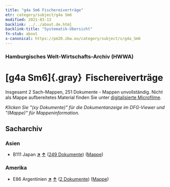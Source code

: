 ```yaml
---
title: "g4a Sm6 Fischereiverträge"
etr: category/subject/g4a Sm6
modified: 2021-03-13
backlink: ../../about.de.html
backlink-title: "Systematik-Übersicht"
fn-stub: about
x-canonical: https://pm20.zbw.eu/category/subject/s/g4a_Sm6
---
```


### Hamburgisches Welt-Wirtschafts-Archiv (HWWA)
# [g4a Sm6]{.gray}&#8201; Fischereiverträge&#160; 




Insgesamt 2 Sach-Mappen, 251 Dokumente - Mappen unvollständig.
Nicht als Mappe aufbereitetes Material finden Sie unter [digitalisierte Microfilme](/film/h1_sh.de.html).

_Klicken Sie "(xy Dokumente)" für die Dokumentanzeige im DFG-Viewer und "(Mappe)" für Mappeninformation._

## Sacharchiv




### Asien

- B111 Japan [**&nearr;**](../../../geo/i/141272/about.de.html "Japan (alle Mappen)") [**&uarr;**](../../../geo/about.de.html#B111 "Ländersystematik") (<a href="https://pm20.zbw.eu/dfgview/sh/141272,144537" title="über: Japan : Fischereiverträge" target="_blank">249 Dokumente</a>) ([Mappe](../../../../folder/sh/1412xx/141272/1445xx/144537/about.de.html))

### Amerika

- E86 Argentinien [**&nearr;**](../../../geo/i/141692/about.de.html "Argentinien (alle Mappen)") [**&uarr;**](../../../geo/about.de.html#E86 "Ländersystematik") (<a href="https://pm20.zbw.eu/dfgview/sh/141692,144537" title="über: Argentinien : Fischereiverträge" target="_blank">2 Dokumente</a>) ([Mappe](../../../../folder/sh/1416xx/141692/1445xx/144537/about.de.html))


